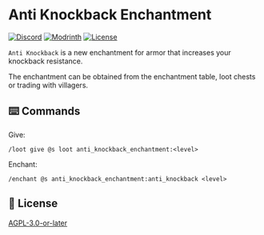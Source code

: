 # Anti Knockback Enchantment

[![Discord](https://img.shields.io/discord/1327308441324097681?label=discord&color=blue&logo=discord)](https://discord.gg/5UdcDa5xNC)
[![Modrinth](https://img.shields.io/modrinth/dt/anti-knockback-enchantment?label=modrinth&logo=modrinth)](https://modrinth.com/datapack/anti-knockback-enchantment)
[![License](https://img.shields.io/github/license/lullaby6/enchantments-data-pack)](https://github.com/lullaby6/enchantments-data-pack/blob/main/LICENSE)

`Anti Knockback` is a new enchantment for armor that increases your knockback resistance.

The enchantment can be obtained from the enchantment table, loot chests or trading with villagers.

## ⌨️ Commands

Give:

```mcfunction
/loot give @s loot anti_knockback_enchantment:<level>
```

Enchant:

```mcfunction
/enchant @s anti_knockback_enchantment:anti_knockback <level>
```

## 🪪 License

[AGPL-3.0-or-later](https://github.com/lullaby6/enchantments-data-pack/blob/main/LICENSE)